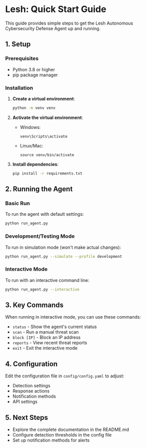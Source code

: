 # Lesh: Quick Start Guide

This guide provides simple steps to get the Lesh Autonomous Cybersecurity Defense Agent up and running.

## 1. Setup

### Prerequisites
- Python 3.8 or higher
- pip package manager

### Installation

1. **Create a virtual environment**:
   ```bash
   python -m venv venv
   ```

2. **Activate the virtual environment**:
   - Windows:
     ```
     venv\Scripts\activate
     ```
   - Linux/Mac:
     ```
     source venv/bin/activate
     ```

3. **Install dependencies**:
   ```bash
   pip install -r requirements.txt
   ```

## 2. Running the Agent

### Basic Run
To run the agent with default settings:
```bash
python run_agent.py
```

### Development/Testing Mode
To run in simulation mode (won't make actual changes):
```bash
python run_agent.py --simulate --profile development
```

### Interactive Mode
To run with an interactive command line:
```bash
python run_agent.py --interactive
```

## 3. Key Commands

When running in interactive mode, you can use these commands:

- `status` - Show the agent's current status
- `scan` - Run a manual threat scan
- `block [IP]` - Block an IP address
- `reports` - View recent threat reports
- `exit` - Exit the interactive mode

## 4. Configuration

Edit the configuration file in `config/config.yaml` to adjust:
- Detection settings
- Response actions
- Notification methods
- API settings

## 5. Next Steps

- Explore the complete documentation in the README.md
- Configure detection thresholds in the config file
- Set up notification methods for alerts
